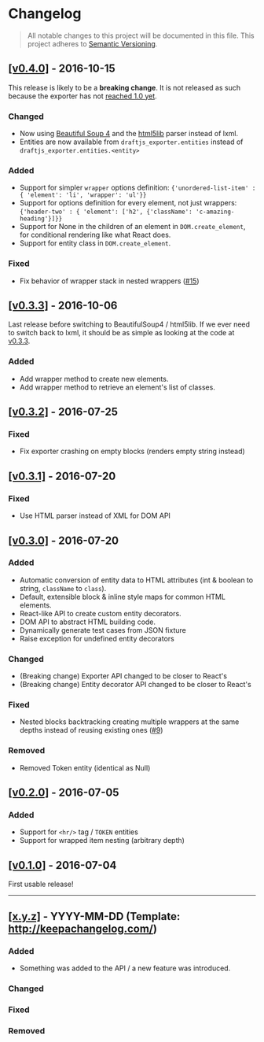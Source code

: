 Changelog
=========

> All notable changes to this project will be documented in this file.
This project adheres to [Semantic Versioning](http://semver.org/spec/v2.0.0.html).

## [[v0.4.0]](https://github.com/springload/draftjs_exporter/releases/tag/v0.4.0) - 2016-10-15

This release is likely to be a **breaking change**. It is not released as such because the exporter has not [reached 1.0 yet](http://semver.org/#spec-item-4).

### Changed

- Now using [Beautiful Soup 4](https://www.crummy.com/software/BeautifulSoup/bs4/doc/) and the [html5lib](https://github.com/html5lib/html5lib-python) parser instead of lxml.
- Entities are now available from `draftjs_exporter.entities` instead of `draftjs_exporter.entities.<entity>`

### Added

- Support for simpler `wrapper` options definition: `{'unordered-list-item' : { 'element': 'li', 'wrapper': 'ul'}}`
- Support for options definition for every element, not just wrappers: `{'header-two' : { 'element': ['h2', {'className': 'c-amazing-heading'}]}}`
- Support for None in the children of an element in `DOM.create_element`, for conditional rendering like what React does.
- Support for entity class in `DOM.create_element`.

### Fixed

- Fix behavior of wrapper stack in nested wrappers ([#15](https://github.com/springload/draftjs_exporter/issues/15))

## [[v0.3.3]](https://github.com/springload/draftjs_exporter/releases/tag/v0.3.3) - 2016-10-06

Last release before switching to BeautifulSoup4 / html5lib. If we ever need to switch back to lxml, it should be as simple as looking at the code at [v0.3.3](https://github.com/springload/draftjs_exporter/tree/v0.3.3).

### Added

- Add wrapper method to create new elements.
- Add wrapper method to retrieve an element's list of classes.

## [[v0.3.2]](https://github.com/springload/draftjs_exporter/releases/tag/v0.3.2) - 2016-07-25

### Fixed

- Fix exporter crashing on empty blocks (renders empty string instead)

## [[v0.3.1]](https://github.com/springload/draftjs_exporter/releases/tag/v0.3.1) - 2016-07-20

### Fixed

- Use HTML parser instead of XML for DOM API

## [[v0.3.0]](https://github.com/springload/draftjs_exporter/releases/tag/v0.3.0) - 2016-07-20

### Added

- Automatic conversion of entity data to HTML attributes (int & boolean to string, `className` to `class`).
- Default, extensible block & inline style maps for common HTML elements.
- React-like API to create custom entity decorators.
- DOM API to abstract HTML building code.
- Dynamically generate test cases from JSON fixture
- Raise exception for undefined entity decorators

### Changed

- (Breaking change) Exporter API changed to be closer to React's
- (Breaking change) Entity decorator API changed to be closer to React's

### Fixed

- Nested blocks backtracking creating multiple wrappers at the same depths instead of reusing existing ones ([#9](https://github.com/springload/draftjs_exporter/issues/9))

### Removed

- Removed Token entity (identical as Null)

## [[v0.2.0]](https://github.com/springload/draftjs_exporter/releases/tag/v0.2.0) - 2016-07-05

### Added

- Support for `<hr/>` tag / `TOKEN` entities
- Support for wrapped item nesting (arbitrary depth)

## [[v0.1.0]](https://github.com/springload/draftjs_exporter/releases/tag/v0.1.0) - 2016-07-04

First usable release!

-------------

## [[x.y.z]](https://github.com/springload/draftjs_exporter/releases/tag/x.y.z) - YYYY-MM-DD (Template: http://keepachangelog.com/)

### Added

- Something was added to the API / a new feature was introduced.

### Changed

### Fixed

### Removed
